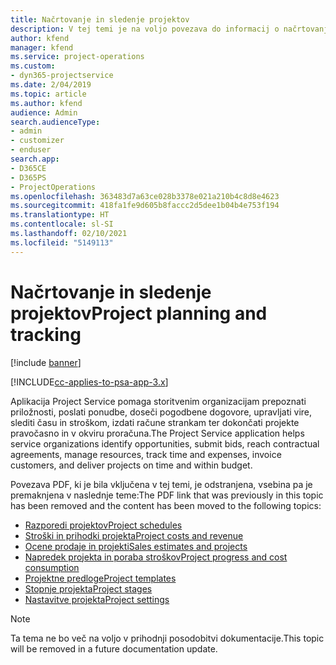 ```yaml
---
title: Načrtovanje in sledenje projektov
description: V tej temi je na voljo povezava do informacij o načrtovanju in sledenju v aplikaciji Project Service Automation.
author: kfend
manager: kfend
ms.service: project-operations
ms.custom:
- dyn365-projectservice
ms.date: 2/04/2019
ms.topic: article
ms.author: kfend
audience: Admin
search.audienceType:
- admin
- customizer
- enduser
search.app:
- D365CE
- D365PS
- ProjectOperations
ms.openlocfilehash: 363483d7a63ce028b3378e021a210b4c8d8e4623
ms.sourcegitcommit: 418fa1fe9d605b8faccc2d5dee1b04b4e753f194
ms.translationtype: HT
ms.contentlocale: sl-SI
ms.lasthandoff: 02/10/2021
ms.locfileid: "5149113"
---
```

# <a name="project-planning-and-tracking"></a><span data-ttu-id="433bb-103">Načrtovanje in sledenje projektov</span><span class="sxs-lookup"><span data-stu-id="433bb-103">Project planning and tracking</span></span>

[!include [banner](../../includes/psa-now-project-operations.md)]

[!INCLUDE[cc-applies-to-psa-app-3.x](../../includes/cc-applies-to-psa-app-3x.md)]

<span data-ttu-id="433bb-104">Aplikacija Project Service pomaga storitvenim organizacijam prepoznati priložnosti, poslati ponudbe, doseči pogodbene dogovore, upravljati vire, slediti času in stroškom, izdati račune strankam ter dokončati projekte pravočasno in v okviru proračuna.</span><span class="sxs-lookup"><span data-stu-id="433bb-104">The Project Service application helps service organizations identify opportunities, submit bids, reach contractual agreements, manage resources, track time and expenses, invoice customers, and deliver projects on time and within budget.</span></span> 

<span data-ttu-id="433bb-105">Povezava PDF, ki je bila vključena v tej temi, je odstranjena, vsebina pa je premaknjena v naslednje teme:</span><span class="sxs-lookup"><span data-stu-id="433bb-105">The PDF link that was previously in this topic has been removed and the content has been moved to the following topics:</span></span>

- [<span data-ttu-id="433bb-106">Razporedi projektov</span><span class="sxs-lookup"><span data-stu-id="433bb-106">Project schedules</span></span>](../project-creating.md)
- [<span data-ttu-id="433bb-107">Stroški in prihodki projekta</span><span class="sxs-lookup"><span data-stu-id="433bb-107">Project costs and revenue</span></span>](../project-estimating.md)
- [<span data-ttu-id="433bb-108">Ocene prodaje in projekti</span><span class="sxs-lookup"><span data-stu-id="433bb-108">Sales estimates and projects</span></span>](../project-leveraging.md)
- [<span data-ttu-id="433bb-109">Napredek projekta in poraba stroškov</span><span class="sxs-lookup"><span data-stu-id="433bb-109">Project progress and cost consumption</span></span>](../project-tracking.md)
- [<span data-ttu-id="433bb-110">Projektne predloge</span><span class="sxs-lookup"><span data-stu-id="433bb-110">Project templates</span></span>](../project-templates.md)
- [<span data-ttu-id="433bb-111">Stopnje projekta</span><span class="sxs-lookup"><span data-stu-id="433bb-111">Project stages</span></span>](../project-stages.md)
- [<span data-ttu-id="433bb-112">Nastavitve projekta</span><span class="sxs-lookup"><span data-stu-id="433bb-112">Project settings</span></span>](../project-settings.md)

> [!NOTE]
> <span data-ttu-id="433bb-113">Ta tema ne bo več na voljo v prihodnji posodobitvi dokumentacije.</span><span class="sxs-lookup"><span data-stu-id="433bb-113">This topic will be removed in a future documentation update.</span></span> 
